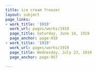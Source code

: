 ```yaml
---
title: ice cream freezer
layout: subject
page_links:
- work_title: '1919'
  work_url: pages/works/1919
  page_title: Saturday, June 14, 1919
  page_anchor: page-918
- work_title: '1919'
  work_url: pages/works/1919
  page_title: Wednesday, July 23, 1919
  page_anchor: page-957

---
```

